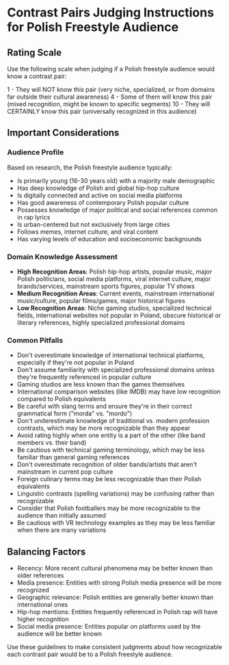 # Contrast Pairs Judging Instructions for Polish Freestyle Audience

## Rating Scale
Use the following scale when judging if a Polish freestyle audience would know a contrast pair:

1 - They will NOT know this pair (very niche, specialized, or from domains far outside their cultural awareness)
4 - Some of them will know this pair (mixed recognition, might be known to specific segments)
10 - They will CERTAINLY know this pair (universally recognized in this audience)

## Important Considerations

### Audience Profile
Based on research, the Polish freestyle audience typically:
- Is primarily young (16-30 years old) with a majority male demographic
- Has deep knowledge of Polish and global hip-hop culture
- Is digitally connected and active on social media platforms
- Has good awareness of contemporary Polish popular culture
- Possesses knowledge of major political and social references common in rap lyrics
- Is urban-centered but not exclusively from large cities
- Follows memes, internet culture, and viral content
- Has varying levels of education and socioeconomic backgrounds

### Domain Knowledge Assessment
- **High Recognition Areas**: Polish hip-hop artists, popular music, major Polish politicians, social media platforms, viral internet culture, major brands/services, mainstream sports figures, popular TV shows
- **Medium Recognition Areas**: Current events, mainstream international music/culture, popular films/games, major historical figures
- **Low Recognition Areas**: Niche gaming studios, specialized technical fields, international websites not popular in Poland, obscure historical or literary references, highly specialized professional domains

### Common Pitfalls
- Don't overestimate knowledge of international technical platforms, especially if they're not popular in Poland
- Don't assume familiarity with specialized professional domains unless they're frequently referenced in popular culture
- Gaming studios are less known than the games themselves
- International comparison websites (like IMDB) may have low recognition compared to Polish equivalents
- Be careful with slang terms and ensure they're in their correct grammatical form ("morda" vs. "mordo")
- Don't underestimate knowledge of traditional vs. modern profession contrasts, which may be more recognizable than they appear
- Avoid rating highly when one entity is a part of the other (like band members vs. their band)
- Be cautious with technical gaming terminology, which may be less familiar than general gaming references
- Don't overestimate recognition of older bands/artists that aren't mainstream in current pop culture
- Foreign culinary terms may be less recognizable than their Polish equivalents
- Linguistic contrasts (spelling variations) may be confusing rather than recognizable
- Consider that Polish footballers may be more recognizable to the audience than initially assumed
- Be cautious with VR technology examples as they may be less familiar when there are many variations

## Balancing Factors
- Recency: More recent cultural phenomena may be better known than older references
- Media presence: Entities with strong Polish media presence will be more recognized
- Geographic relevance: Polish entities are generally better known than international ones
- Hip-hop mentions: Entities frequently referenced in Polish rap will have higher recognition
- Social media presence: Entities popular on platforms used by the audience will be better known

Use these guidelines to make consistent judgments about how recognizable each contrast pair would be to a Polish freestyle audience.
